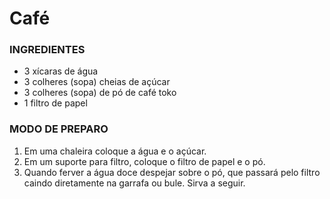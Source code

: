 # Café
### INGREDIENTES
 - 3 xícaras de água
 - 3 colheres (sopa) cheias de açúcar
 - 3 colheres (sopa) de pó de café toko
 - 1 filtro de papel
### MODO DE PREPARO
 1. Em uma chaleira coloque a água e o açúcar.
 2. Em um suporte para filtro, coloque o filtro de papel e o pó.
 3. Quando ferver a água doce despejar sobre o pó, que passará pelo filtro caindo diretamente na garrafa ou bule. Sirva a seguir.